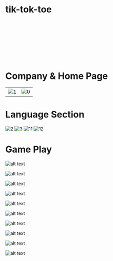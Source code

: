 ﻿# tik-tok-toe
<!-- <a style="color:red" href="https://objective-hopper-b18137.netlify.app/">DEMO WEBSITE</a> -->
<br/><br/>
<br/><br/>
<!-- <img align="center" src="https://github.com/sajjadseifi/files-uploaded/blob/Windows7/ezgif.com-gif-maker.gif" alt="demo"> -->
<br/><br/>

# Company & Home Page 

<table>
      <tr>
         <td>
            <img src="https://github.com/sajjadseifi/tik-tok-toe/blob/master/overview/1.png?raw=true" alt="1">
         </td>
         <td>
            <img src="https://github.com/sajjadseifi/tik-tok-toe/blob/master/overview/0.png?raw=true" alt="0">
         </td>
      </tr>
</table>

# Language Section

<img src="https://github.com/sajjadseifi/tik-tok-toe/blob/master/overview/2.png?raw=true" alt="2">
<img src="https://github.com/sajjadseifi/tik-tok-toe/blob/master/overview/3.png?raw=true" alt="3">
<img src="https://github.com/sajjadseifi/tik-tok-toe/blob/master/overview/11.png?raw=true" alt="11">
<img src="https://github.com/sajjadseifi/tik-tok-toe/blob/master/overview/12.png?raw=true" alt="12">


# Game Play

![alt text](https://github.com/sajjadseifi/tik-tok-toe/blob/master/overview/4.png?raw=true)

![alt text](https://github.com/sajjadseifi/tik-tok-toe/blob/master/overview/5.png?raw=true)

![alt text](https://github.com/sajjadseifi/tik-tok-toe/blob/master/overview/6.png?raw=true)

![alt text](https://github.com/sajjadseifi/tik-tok-toe/blob/master/overview/7.png?raw=true)

![alt text](https://github.com/sajjadseifi/tik-tok-toe/blob/master/overview/8.png?raw=true)


![alt text](https://github.com/sajjadseifi/tik-tok-toe/blob/master/overview/13.png?raw=true)

![alt text](https://github.com/sajjadseifi/tik-tok-toe/blob/master/overview/14.png?raw=true)

![alt text](https://github.com/sajjadseifi/tik-tok-toe/blob/master/overview/15.png?raw=true)

![alt text](https://github.com/sajjadseifi/tik-tok-toe/blob/master/overview/16.png?raw=true)

![alt text](https://github.com/sajjadseifi/tik-tok-toe/blob/master/overview/17.png?raw=true)
